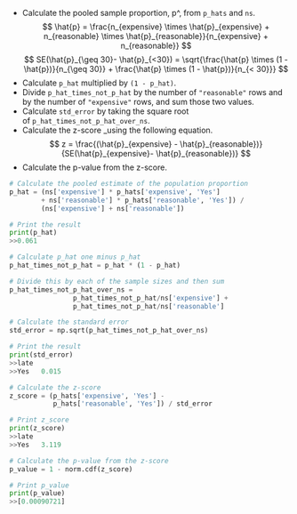 - Calculate the pooled sample proportion, p^, from `p_hats` and `ns`.
$$
\hat{p} = \frac{n_{expensive} \times \hat{p}_{expensive} + n_{reasonable} \times \hat{p}_{reasonable}}{n_{expensive} + n_{reasonable}}
$$
$$
SE(\hat{p}_{\geq 30}- \hat{p}_{<30}) = \sqrt{\frac{\hat{p} \times (1 - \hat{p})}{n_{\geq 30}} + \frac{\hat{p} \times (1 - \hat{p})}{n_{< 30}}}
$$
- Calculate `p_hat` multiplied by `(1 - p_hat)`.
- Divide `p_hat_times_not_p_hat` by the number of `"reasonable"` rows and by the number of `"expensive"` rows, and sum those two values.
- Calculate `std_error` by taking the square root of `p_hat_times_not_p_hat_over_ns`.
- Calculate the z-score _using the following equation.
$$
z = \frac{(\hat{p}_{expensive} - \hat{p}_{reasonable})}{SE(\hat{p}_{expensive}- \hat{p}_{reasonable})}
$$
- Calculate the p-value from the z-score.
```Python
# Calculate the pooled estimate of the population proportion
p_hat = (ns['expensive'] * p_hats['expensive', 'Yes'] 
		+ ns['reasonable'] * p_hats['reasonable', 'Yes']) / 
		(ns['expensive'] + ns['reasonable'])

# Print the result
print(p_hat)
>>0.061

# Calculate p_hat one minus p_hat
p_hat_times_not_p_hat = p_hat * (1 - p_hat)

# Divide this by each of the sample sizes and then sum
p_hat_times_not_p_hat_over_ns = 
				p_hat_times_not_p_hat/ns['expensive'] + 
				p_hat_times_not_p_hat/ns['reasonable']

# Calculate the standard error
std_error = np.sqrt(p_hat_times_not_p_hat_over_ns)

# Print the result
print(std_error)
>>late
>>Yes   0.015

# Calculate the z-score
z_score = (p_hats['expensive', 'Yes'] - 
		   p_hats['reasonable', 'Yes']) / std_error

# Print z_score
print(z_score)
>>late
>>Yes   3.119

# Calculate the p-value from the z-score
p_value = 1 - norm.cdf(z_score)

# Print p_value
print(p_value)
>>[0.00090721]
```
